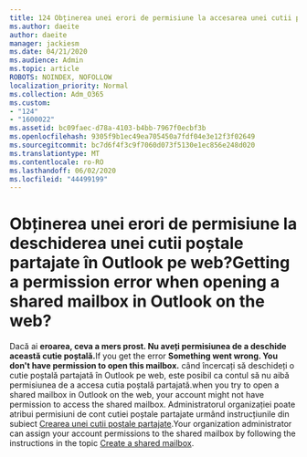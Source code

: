 ```yaml
---
title: 124 Obținerea unei erori de permisiune la accesarea unei cutii poștale partajate în OWA?
ms.author: daeite
author: daeite
manager: jackiesm
ms.date: 04/21/2020
ms.audience: Admin
ms.topic: article
ROBOTS: NOINDEX, NOFOLLOW
localization_priority: Normal
ms.collection: Adm_O365
ms.custom:
- "124"
- "1600022"
ms.assetid: bc09faec-d78a-4103-b4bb-7967f0ecbf3b
ms.openlocfilehash: 9305f9b1ec49ea705450a7fdf04e3e12f3f02649
ms.sourcegitcommit: bc7d6f4f3c9f7060d073f5130e1ec856e248d020
ms.translationtype: MT
ms.contentlocale: ro-RO
ms.lasthandoff: 06/02/2020
ms.locfileid: "44499199"
---
```

# <a name="getting-a-permission-error-when-opening-a-shared-mailbox-in-outlook-on-the-web"></a><span data-ttu-id="8a32e-102">Obținerea unei erori de permisiune la deschiderea unei cutii poștale partajate în Outlook pe web?</span><span class="sxs-lookup"><span data-stu-id="8a32e-102">Getting a permission error when opening a shared mailbox in Outlook on the web?</span></span>

<span data-ttu-id="8a32e-103">Dacă ai **eroarea, ceva a mers prost. Nu aveți permisiunea de a deschide această cutie poștală.**</span><span class="sxs-lookup"><span data-stu-id="8a32e-103">If you get the error **Something went wrong. You don't have permission to open this mailbox.**</span></span> <span data-ttu-id="8a32e-104">când încercați să deschideți o cutie poștală partajată în Outlook pe web, este posibil ca contul să nu aibă permisiunea de a accesa cutia poștală partajată.</span><span class="sxs-lookup"><span data-stu-id="8a32e-104">when you try to open a shared mailbox in Outlook on the web, your account might not have permission to access the shared mailbox.</span></span> <span data-ttu-id="8a32e-105">Administratorul organizației poate atribui permisiuni de cont cutiei poștale partajate urmând instrucțiunile din subiect [Crearea unei cutii poștale partajate](https://docs.microsoft.com/microsoft-365/admin/email/create-a-shared-mailbox).</span><span class="sxs-lookup"><span data-stu-id="8a32e-105">Your organization administrator can assign your account permissions to the shared mailbox by following the instructions in the topic [Create a shared mailbox](https://docs.microsoft.com/microsoft-365/admin/email/create-a-shared-mailbox).</span></span>
  